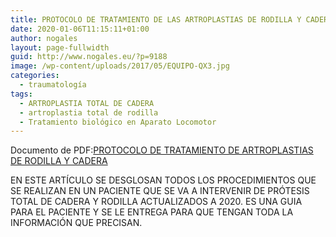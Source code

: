 ```yaml
---
title: PROTOCOLO DE TRATAMIENTO DE LAS ARTROPLASTIAS DE RODILLA Y CADERA
date: 2020-01-06T11:15:11+01:00
author: nogales
layout: page-fullwidth
guid: http://www.nogales.eu/?p=9188
image: /wp-content/uploads/2017/05/EQUIPO-QX3.jpg
categories: 
  - traumatología
tags:
  - ARTROPLASTIA TOTAL DE CADERA
  - artroplastia total de rodilla
  - Tratamiento biológico en Aparato Locomotor
---
```

Documento de PDF:[PROTOCOLO DE TRATAMIENTO DE ARTROPLASTIAS DE RODILLA Y CADERA](https://www.nogales.eu/wp-content/uploads/2020/01/PROTOCOLO-DE-TRATAMIENTO-DE-ARTROPLASTIAS-DE-RODILLA-Y-CADERA1.pdf)

EN ESTE ARTÍCULO SE DESGLOSAN TODOS LOS PROCEDIMIENTOS QUE SE REALIZAN EN UN PACIENTE QUE SE VA A INTERVENIR DE PRÓTESIS TOTAL DE CADERA Y RODILLA ACTUALIZADOS A 2020. ES UNA GUIA PARA EL PACIENTE Y SE LE ENTREGA PARA QUE TENGAN TODA LA INFORMACIÓN QUE PRECISAN.
